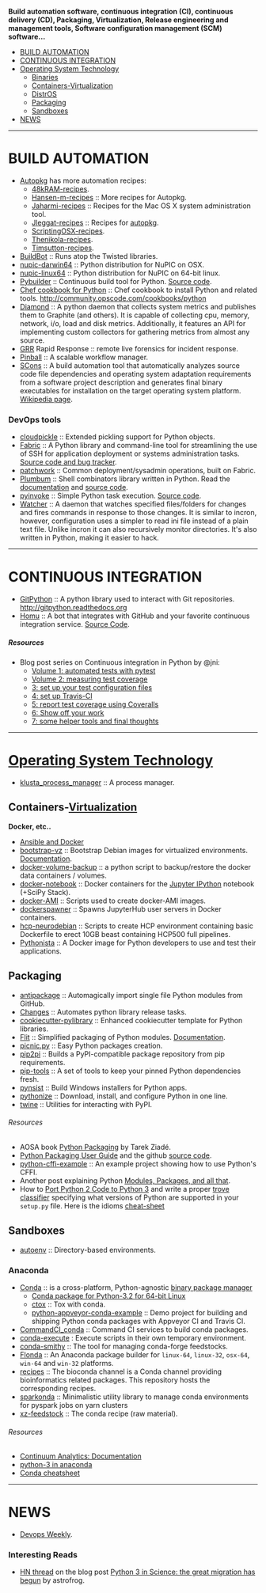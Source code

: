 **Build automation software, continuous integration (CI), continuous delivery (CD), Packaging, Virtualization, Release engineering and management tools, Software configuration management (SCM) software...**

+ [BUILD AUTOMATION](#build-automation)
+ [CONTINUOUS INTEGRATION](#continuous-integration)
+ [Operating System Technology](#operating-system-technology)
   + [Binaries](#binaries)
   + [Containers-Virtualization](#containers-virtualization)
   + [DistrOS](#distros)
   + [Packaging](#packaging)
   + [Sandboxes](#sandboxes)
+ [NEWS](#news)

----

# BUILD AUTOMATION
+ [Autopkg](https://github.com/autopkg) has more automation recipes:
   + [48kRAM-recipes](https://github.com/autopkg/48kRAM-recipes).
   + [Hansen-m-recipes](https://github.com/autopkg/hansen-m-recipes) :: More recipes for Autopkg.
   + [Jaharmi-recipes](https://github.com/autopkg/jaharmi-recipes) :: Recipes for the Mac OS X system administration tool.
   + [Jleggat-recipes](https://github.com/autopkg/jleggat-recipes) :: Recipes for [autopkg](http://autopkg.github.io/autopkg/).
   + [ScriptingOSX-recipes](https://github.com/autopkg/scriptingosx-recipes).
   + [Thenikola-recipes](https://github.com/autopkg/thenikola-recipes).
   + [Timsutton-recipes](https://github.com/autopkg/timsutton-recipes).
+ [BuildBot](https://en.wikipedia.org/wiki/Buildbot) :: Runs atop the Twisted libraries.
+ [nupic-darwin64](https://github.com/numenta/nupic-darwin64) :: Python distribution for NuPIC on OSX.
+ [nupic-linux64](https://github.com/numenta/nupic-linux64) :: Python distribution for NuPIC on 64-bit linux.
+ [Pybuilder](http://pybuilder.github.io) :: Continuous build tool for Python. [Source code](https://github.com/pybuilder/pybuilder).
+ [Chef cookbook for Python](https://github.com/poise/python) :: Chef cookbook to install Python and related tools. http://community.opscode.com/cookbooks/python
+ [Diamond](https://github.com/python-diamond/Diamond) :: A python daemon that collects system metrics and publishes them to Graphite (and others). It is capable of collecting cpu, memory, network, i/o, load and disk metrics. Additionally, it features an API for implementing custom collectors for gathering metrics from almost any source.
+ [GRR](https://github.com/google/grr) Rapid Response :: remote live forensics for incident response.
+ [Pinball](https://github.com/pinterest/pinball) :: A scalable workflow manager.
+ [SCons](http://scons.org/) :: A build automation tool that automatically analyzes source code file dependencies and operating system adaptation requirements from a software project description and generates final binary executables for installation on the target operating system platform. [Wikipedia page](https://en.wikipedia.org/wiki/SCons).

### DevOps tools
+ [cloudpickle](https://github.com/cloudpipe/cloudpickle) :: Extended pickling support for Python objects. 
+ [Fabric](http://www.fabfile.org) :: A Python library and command-line tool for streamlining the use of SSH for application deployment or systems administration tasks. [Source code and bug tracker](https://github.com/fabric/fabric/).
+ [patchwork](https://github.com/fabric/patchwork) :: Common deployment/sysadmin operations, built on Fabric. 
+ [Plumbum](https://pypi.python.org/pypi/plumbum) :: Shell combinators library written in Python. Read the [documentation](https://plumbum.readthedocs.org/en/latest/) and [source code](https://github.com/tomerfiliba/plumbum).
+ [pyinvoke](http://pyinvoke.org) :: Simple Python task execution. [Source code](https://github.com/pyinvoke/invoke).
+ [Watcher](https://github.com/splitbrain/Watcher) :: A daemon that watches specified files/folders for changes and fires commands in response to those changes. It is similar to incron, however, configuration uses a simpler to read ini file instead of a plain text file. Unlike incron it can also recursively monitor directories. It's also written in Python, making it easier to hack.

----

# CONTINUOUS INTEGRATION
+ [GitPython](https://github.com/gitpython-developers/GitPython) :: A python 
library used to interact with Git repositories. http://gitpython.readthedocs.org
+ [Homu](http://homu.io/) :: A bot that integrates with GitHub and your favorite continuous integration service. [Source Code](https://github.com/barosl/homu).

##### Resources
* Blog post series on Continuous integration in Python by @jni:
   * [Volume 1: automated tests with pytest](http://ilovesymposia.com/2014/10/01/continuous-integration-0-automated-tests-with-pytest/)
   * [Volume 2: measuring test coverage](http://ilovesymposia.com/2014/10/02/continuous-integration-1-test-coverage/)
   * [3: set up your test configuration files](http://ilovesymposia.com/2014/10/13/continuous-integration-in-python-3-set-up-your-test-configuration-files/)
   * [4: set up Travis-CI](http://ilovesymposia.com/2014/10/15/continuous-integration-in-python-4-set-up-travis-ci/)
   * [5: report test coverage using Coveralls](http://ilovesymposia.com/2014/10/15/continuous-integration-in-python-5-report-test-coverage-using-coveralls/)
   * [6: Show off your work](http://ilovesymposia.com/2014/10/17/continuous-integration-in-python-6-show-off-your-work/)
   * [7: some helper tools and final thoughts](http://ilovesymposia.com/2014/10/27/continuous-integration-in-python-7-some-helper-tools-and-final-thoughts/)

----

# [Operating System Technology](http://en.wikipedia.org/wiki/Category:Operating_system_technology)
+ [klusta_process_manager](https://github.com/tymoreau/klusta_process_manager) :: A process manager.

## Containers-[Virtualization](http://en.wikipedia.org/wiki/Category:Virtualization_software)
__Docker, etc..__
+ [Ansible and Docker](https://developer.rackspace.com/blog/ansible-and-docker/)
+ [bootstrap-vz](https://github.com/andsens/bootstrap-vz) :: Bootstrap Debian images for virtualized environments. [Documentation](http://bootstrap-vz.readthedocs.org/).
+ [docker-volume-backup](https://github.com/paimpozhil/docker-volume-backup) :: a python script to backup/restore the docker data containers / volumes.
+ [docker-notebook](https://github.com/ipython/docker-notebook) :: Docker containers for the [Jupyter IPython](https://registry.hub.docker.com/u/ipython/) notebook (+SciPy Stack). 
+ [docker-AMI](https://github.com/johncosta/docker-AMI) :: Scripts used to create docker-AMI images.
+ [dockerspawner](https://github.com/jupyter/dockerspawner) :: Spawns JupyterHub user servers in Docker containers. 
+ [hcp-neurodebian](https://github.com/yarikoptic/hcp-neurodebian) :: Scripts to create HCP environment containing basic Dockerfile to erect 10GB beast containing HCP500 full pipelines.
+ [Pythonista](https://github.com/ikalnitsky/pythonista) :: A Docker image for Python developers to use and test their applications.

## Packaging
+ [antipackage](https://github.com/ellisonbg/antipackage) :: Automagically import single file Python modules from GitHub.
+ [Changes](https://github.com/michaeljoseph/changes) :: Automates python library release tasks.
+ [cookiecutter-pylibrary](https://github.com/ionelmc/cookiecutter-pylibrary) :: Enhanced cookiecutter template for Python libraries.
+ [Flit](https://github.com/takluyver/flit) :: Simplified packaging of Python modules. [Documentation](http://flit.readthedocs.org/).
+ [picnic.py](https://github.com/Zulko/picnic.py) :: Easy Python packages creation.
+ [pip2pi](https://github.com/wolever/pip2pi) :: Builds a PyPI-compatible package repository from pip requirements.
+ [pip-tools](https://github.com/nvie/pip-tools) :: A set of tools to keep your pinned Python dependencies fresh.
+ [pynsist](https://pypi.python.org/pypi/pynsist) :: Build Windows installers for Python apps.
+ [pythonize](https://github.com/princebot/pythonize) :: Download, install, and configure Python in one line.
+ [twine](https://github.com/pypa/twine) :: Utilities for interacting with PyPI. 

###### Resources
+ AOSA book [Python Packaging](http://www.aosabook.org/en/packaging.html) by Tarek Ziadé.
+ [Python Packaging User Guide](https://packaging.python.org/en/latest/index.html) and the github [source code](https://github.com/pypa/python-packaging-user-guide).
+ [python-cffi-example](https://github.com/wolever/python-cffi-example) :: An example project showing how to use Python's CFFI.
+ Another post explaining Python [Modules, Packages, and all that](https://python4astronomers.github.io/installation/packages.html).
+ How to [Port Python 2 Code to Python 3](https://docs.python.org/3/howto/pyporting.html) and write a proper [trove classifier](https://pypi.python.org/pypi?%3Aaction=list_classifiers) specifying what versions of Python are supported in your `setup.py` file. Here is the idioms [cheat-sheet](http://python-future.org/compatible_idioms.html)


## Sandboxes
+ [autoenv](https://github.com/kennethreitz/autoenv) :: Directory-based environments. 

### Anaconda
+ [Conda](https://github.com/conda/conda) :: is a cross-platform, Python-agnostic [binary package manager](http://conda.pydata.org)
   + [Conda package for Python-3.2 for 64-bit Linux](https://binstar.org/cpcloud/python)
   + [ctox](https://github.com/hayd/ctox) :: Tox with conda.
   + [python-appveyor-conda-example](https://github.com/rmcgibbo/python-appveyor-conda-example) :: Demo project for building and shipping Python conda packages with Appveyor CI and Travis CI.
+ [CommandCI_conda](https://github.com/CommandCI/CommandCI_conda) :: Command CI services to build conda packages.
+ [conda-execute](https://github.com/pelson/conda-execute) : Execute scripts in their own temporary environment.
+ [conda-smithy](https://github.com/conda-forge/conda-smithy) :: The tool for managing conda-forge feedstocks. 
+ [Flonda](https://github.com/takluyver/flonda) :: An Anaconda package builder for `linux-64`, `linux-32`, `osx-64`, `win-64` and `win-32` platforms.
+ [recipes](https://github.com/bioconda/recipes) :: The bioconda channel is a Conda channel providing bioinformatics related packages. This repository hosts the corresponding recipes.
+ [sparkonda](https://github.com/moutai/sparkonda) :: Minimalistic utility library to manage conda environments for pyspark jobs on yarn clusters
+ [xz-feedstock](https://github.com/scopatz/xz-feedstock) :: The conda recipe (raw material).

###### Resources
+ [Continuum Analytics: Documentation](http://docs.continuum.io)
+ [python-3 in anaconda](http://continuum.io/blog/anaconda-python-3)
+ [Conda cheatsheet](http://conda.pydata.org/docs/_downloads/conda-cheatsheet.pdf)

----

# NEWS
+ [Devops Weekly](http://www.devopsweekly.com/).

### Interesting Reads
+ [HN thread](https://news.ycombinator.com/item?id=9517392) on the blog post [Python 3 in Science: the great migration has begun](https://astrofrog.github.io/blog/2015/05/09/2015-survey-results/) by astrofrog.
